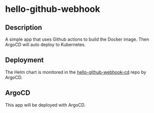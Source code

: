 # hello-github-webhook

## Description
A simple app that uses Github actions to build the Docker image.  Then ArgoCD will auto deploy to Kubernetes.

## Deployment
The Helm chart is monitored in the [hello-github-webhook-cd](https://github.com/polinchw/hello-github-webhook-cd) repo by ArgoCD.

## ArgoCD

This app will be deployed with ArgoCD.


